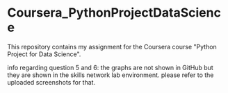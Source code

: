 # Coursera_PythonProjectDataScience
This repository contains my assignment for the Coursera course "Python Project for Data Science".

info regarding question 5 and 6: the graphs are not shown in GitHub but they are shown in the skills network lab environment. please refer to the uploaded screenshots for that.
